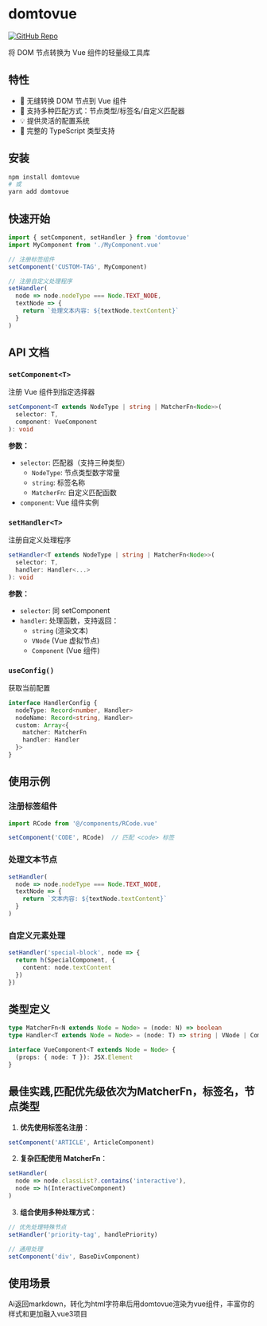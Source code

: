 # domtovue 

[![GitHub Repo](https://img.shields.io/badge/GitHub-Repository-blue?style=flat-square&logo=github)](https://github.com/yvygyyth/domToVue)

将 DOM 节点转换为 Vue 组件的轻量级工具库


## 特性

- 🚀 无缝转换 DOM 节点到 Vue 组件
- 🔌 支持多种匹配方式：节点类型/标签名/自定义匹配器
- 💡 提供灵活的配置系统
- 🦾 完整的 TypeScript 类型支持

## 安装

```bash
npm install domtovue
# 或
yarn add domtovue
```

## 快速开始

```typescript
import { setComponent, setHandler } from 'domtovue'
import MyComponent from './MyComponent.vue'

// 注册标签组件
setComponent('CUSTOM-TAG', MyComponent)

// 注册自定义处理程序
setHandler(
  node => node.nodeType === Node.TEXT_NODE,
  textNode => {
    return `处理文本内容: ${textNode.textContent}`
  }
)
```

## API 文档

### `setComponent<T>`
注册 Vue 组件到指定选择器

```typescript
setComponent<T extends NodeType | string | MatcherFn<Node>>(
  selector: T,
  component: VueComponent
): void
```

**参数：**
- `selector`: 匹配器（支持三种类型）
  - `NodeType`: 节点类型数字常量
  - `string`: 标签名称
  - `MatcherFn`: 自定义匹配函数
- `component`: Vue 组件实例

### `setHandler<T>`
注册自定义处理程序

```typescript
setHandler<T extends NodeType | string | MatcherFn<Node>>(
  selector: T,
  handler: Handler<...>
): void
```

**参数：**
- `selector`: 同 setComponent
- `handler`: 处理函数，支持返回：
  - `string` (渲染文本)
  - `VNode` (Vue 虚拟节点)
  - `Component` (Vue 组件)

### `useConfig()`
获取当前配置

```typescript
interface HandlerConfig {
  nodeType: Record<number, Handler>
  nodeName: Record<string, Handler>
  custom: Array<{
    matcher: MatcherFn
    handler: Handler
  }>
}
```

## 使用示例

### 注册标签组件
```typescript
import RCode from '@/components/RCode.vue'

setComponent('CODE', RCode)  // 匹配 <code> 标签
```

### 处理文本节点
```typescript
setHandler(
  node => node.nodeType === Node.TEXT_NODE,
  textNode => {
    return `文本内容: ${textNode.textContent}`
  }
)
```

### 自定义元素处理
```typescript
setHandler('special-block', node => {
  return h(SpecialComponent, { 
    content: node.textContent 
  })
})
```

## 类型定义

```typescript
type MatcherFn<N extends Node = Node> = (node: N) => boolean
type Handler<T extends Node = Node> = (node: T) => string | VNode | Component

interface VueComponent<T extends Node = Node> {
  (props: { node: T }): JSX.Element
}
```

## 最佳实践,匹配优先级依次为MatcherFn，标签名，节点类型

1. **优先使用标签名注册**：
```typescript
setComponent('ARTICLE', ArticleComponent)
```

2. **复杂匹配使用 MatcherFn**：
```typescript
setHandler(
  node => node.classList?.contains('interactive'),
  node => h(InteractiveComponent)
)
```

3. **组合使用多种处理方式**：
```typescript
// 优先处理特殊节点
setHandler('priority-tag', handlePriority)

// 通用处理
setComponent('div', BaseDivComponent)
```

## 使用场景

Ai返回markdown，转化为html字符串后用domtovue渲染为vue组件，丰富你的样式和更加融入vue3项目